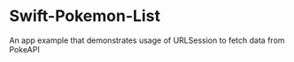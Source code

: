 # Swift-Pokemon-List
An app example that demonstrates usage of URLSession to fetch data from PokeAPI
